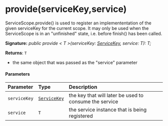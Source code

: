 # provide(serviceKey,service)




ServiceScope.provide() is used to register an implemententation of the given serviceKey for the current scope. It may only be used when the ServiceScope is in an "unfinished" state, i.e. before finish() has been called.

**Signature:** _public provide < T >(serviceKey: [ServiceKey](../sp-core-library/servicekey.md)<T>, service: T): T;_

**Returns**: `T`



- the same object that was passed as the "service" parameter

#### Parameters


| Parameter	   | Type    | Description |
|:-------------|:---------------|:------------|
| `serviceKey`    | [`ServiceKey`](../sp-core-library/servicekey.md)<T> | the key that will later be used to consume the service |
| `service`    | `T` | the service instance that is being registered |



